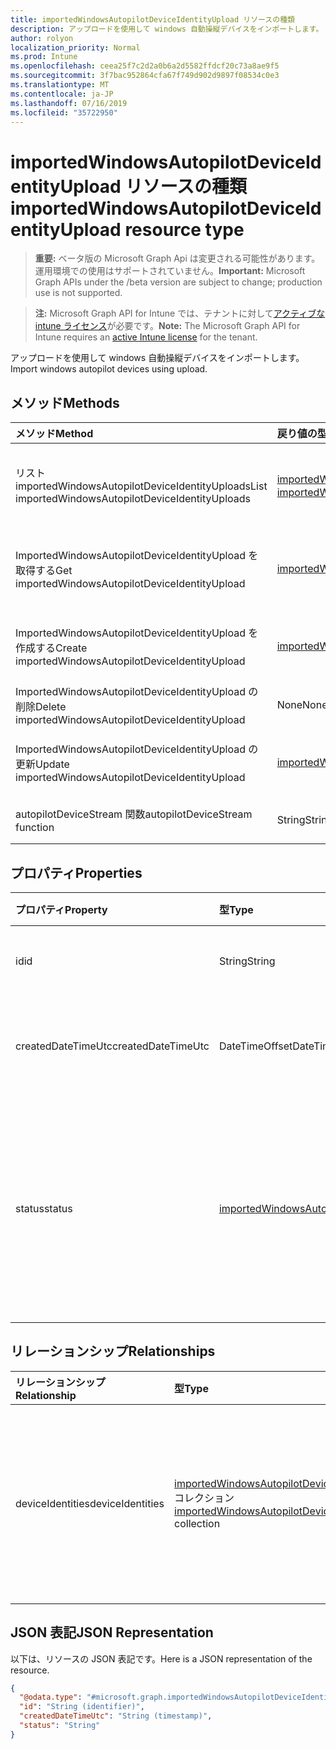 ```yaml
---
title: importedWindowsAutopilotDeviceIdentityUpload リソースの種類
description: アップロードを使用して windows 自動操縦デバイスをインポートします。
author: rolyon
localization_priority: Normal
ms.prod: Intune
ms.openlocfilehash: ceea25f7c2d2a0b6a2d5582ffdcf20c73a8ae9f5
ms.sourcegitcommit: 3f7bac952864cfa67f749d902d9897f08534c0e3
ms.translationtype: MT
ms.contentlocale: ja-JP
ms.lasthandoff: 07/16/2019
ms.locfileid: "35722950"
---
```

# <a name="importedwindowsautopilotdeviceidentityupload-resource-type"></a><span data-ttu-id="a24cc-103">importedWindowsAutopilotDeviceIdentityUpload リソースの種類</span><span class="sxs-lookup"><span data-stu-id="a24cc-103">importedWindowsAutopilotDeviceIdentityUpload resource type</span></span>

> <span data-ttu-id="a24cc-104">**重要:** ベータ版の Microsoft Graph Api は変更される可能性があります。運用環境での使用はサポートされていません。</span><span class="sxs-lookup"><span data-stu-id="a24cc-104">**Important:** Microsoft Graph APIs under the /beta version are subject to change; production use is not supported.</span></span>

> <span data-ttu-id="a24cc-105">**注:** Microsoft Graph API for Intune では、テナントに対して[アクティブな intune ライセンス](https://go.microsoft.com/fwlink/?linkid=839381)が必要です。</span><span class="sxs-lookup"><span data-stu-id="a24cc-105">**Note:** The Microsoft Graph API for Intune requires an [active Intune license](https://go.microsoft.com/fwlink/?linkid=839381) for the tenant.</span></span>

<span data-ttu-id="a24cc-106">アップロードを使用して windows 自動操縦デバイスをインポートします。</span><span class="sxs-lookup"><span data-stu-id="a24cc-106">Import windows autopilot devices using upload.</span></span>

## <a name="methods"></a><span data-ttu-id="a24cc-107">メソッド</span><span class="sxs-lookup"><span data-stu-id="a24cc-107">Methods</span></span>
|<span data-ttu-id="a24cc-108">メソッド</span><span class="sxs-lookup"><span data-stu-id="a24cc-108">Method</span></span>|<span data-ttu-id="a24cc-109">戻り値の型</span><span class="sxs-lookup"><span data-stu-id="a24cc-109">Return Type</span></span>|<span data-ttu-id="a24cc-110">説明</span><span class="sxs-lookup"><span data-stu-id="a24cc-110">Description</span></span>|
|:---|:---|:---|
|<span data-ttu-id="a24cc-111">リスト importedWindowsAutopilotDeviceIdentityUploads</span><span class="sxs-lookup"><span data-stu-id="a24cc-111">List importedWindowsAutopilotDeviceIdentityUploads</span></span>|<span data-ttu-id="a24cc-112">[importedWindowsAutopilotDeviceIdentityUpload](../resources/intune-enrollment-importedwindowsautopilotdeviceidentityupload.md)コレクション</span><span class="sxs-lookup"><span data-stu-id="a24cc-112">[importedWindowsAutopilotDeviceIdentityUpload](../resources/intune-enrollment-importedwindowsautopilotdeviceidentityupload.md) collection</span></span>|<span data-ttu-id="a24cc-113">[ImportedWindowsAutopilotDeviceIdentityUpload](../resources/intune-enrollment-importedwindowsautopilotdeviceidentityupload.md)オブジェクトのプロパティとリレーションシップをリストします。</span><span class="sxs-lookup"><span data-stu-id="a24cc-113">List properties and relationships of the [importedWindowsAutopilotDeviceIdentityUpload](../resources/intune-enrollment-importedwindowsautopilotdeviceidentityupload.md) objects.</span></span>|
|<span data-ttu-id="a24cc-114">ImportedWindowsAutopilotDeviceIdentityUpload を取得する</span><span class="sxs-lookup"><span data-stu-id="a24cc-114">Get importedWindowsAutopilotDeviceIdentityUpload</span></span>|[<span data-ttu-id="a24cc-115">importedWindowsAutopilotDeviceIdentityUpload</span><span class="sxs-lookup"><span data-stu-id="a24cc-115">importedWindowsAutopilotDeviceIdentityUpload</span></span>](../resources/intune-enrollment-importedwindowsautopilotdeviceidentityupload.md)|<span data-ttu-id="a24cc-116">[ImportedWindowsAutopilotDeviceIdentityUpload](../resources/intune-enrollment-importedwindowsautopilotdeviceidentityupload.md)オブジェクトのプロパティとリレーションシップを読み取ります。</span><span class="sxs-lookup"><span data-stu-id="a24cc-116">Read properties and relationships of the [importedWindowsAutopilotDeviceIdentityUpload](../resources/intune-enrollment-importedwindowsautopilotdeviceidentityupload.md) object.</span></span>|
|<span data-ttu-id="a24cc-117">ImportedWindowsAutopilotDeviceIdentityUpload を作成する</span><span class="sxs-lookup"><span data-stu-id="a24cc-117">Create importedWindowsAutopilotDeviceIdentityUpload</span></span>|[<span data-ttu-id="a24cc-118">importedWindowsAutopilotDeviceIdentityUpload</span><span class="sxs-lookup"><span data-stu-id="a24cc-118">importedWindowsAutopilotDeviceIdentityUpload</span></span>](../resources/intune-enrollment-importedwindowsautopilotdeviceidentityupload.md)|<span data-ttu-id="a24cc-119">新しい[importedWindowsAutopilotDeviceIdentityUpload](../resources/intune-enrollment-importedwindowsautopilotdeviceidentityupload.md)オブジェクトを作成します。</span><span class="sxs-lookup"><span data-stu-id="a24cc-119">Create a new [importedWindowsAutopilotDeviceIdentityUpload](../resources/intune-enrollment-importedwindowsautopilotdeviceidentityupload.md) object.</span></span>|
|<span data-ttu-id="a24cc-120">ImportedWindowsAutopilotDeviceIdentityUpload の削除</span><span class="sxs-lookup"><span data-stu-id="a24cc-120">Delete importedWindowsAutopilotDeviceIdentityUpload</span></span>|<span data-ttu-id="a24cc-121">None</span><span class="sxs-lookup"><span data-stu-id="a24cc-121">None</span></span>|<span data-ttu-id="a24cc-122">[ImportedWindowsAutopilotDeviceIdentityUpload](../resources/intune-enrollment-importedwindowsautopilotdeviceidentityupload.md)を削除します。</span><span class="sxs-lookup"><span data-stu-id="a24cc-122">Deletes a [importedWindowsAutopilotDeviceIdentityUpload](../resources/intune-enrollment-importedwindowsautopilotdeviceidentityupload.md).</span></span>|
|<span data-ttu-id="a24cc-123">ImportedWindowsAutopilotDeviceIdentityUpload の更新</span><span class="sxs-lookup"><span data-stu-id="a24cc-123">Update importedWindowsAutopilotDeviceIdentityUpload</span></span>|[<span data-ttu-id="a24cc-124">importedWindowsAutopilotDeviceIdentityUpload</span><span class="sxs-lookup"><span data-stu-id="a24cc-124">importedWindowsAutopilotDeviceIdentityUpload</span></span>](../resources/intune-enrollment-importedwindowsautopilotdeviceidentityupload.md)|<span data-ttu-id="a24cc-125">[ImportedWindowsAutopilotDeviceIdentityUpload](../resources/intune-enrollment-importedwindowsautopilotdeviceidentityupload.md)オブジェクトのプロパティを更新します。</span><span class="sxs-lookup"><span data-stu-id="a24cc-125">Update the properties of a [importedWindowsAutopilotDeviceIdentityUpload](../resources/intune-enrollment-importedwindowsautopilotdeviceidentityupload.md) object.</span></span>|
|<span data-ttu-id="a24cc-126">autopilotDeviceStream 関数</span><span class="sxs-lookup"><span data-stu-id="a24cc-126">autopilotDeviceStream function</span></span>|<span data-ttu-id="a24cc-127">String</span><span class="sxs-lookup"><span data-stu-id="a24cc-127">String</span></span>|<span data-ttu-id="a24cc-128">自動操縦装置ストリームを使用して、アップロード要求を作成します。</span><span class="sxs-lookup"><span data-stu-id="a24cc-128">Create a upload request with autopilot device stream in it.</span></span>|

## <a name="properties"></a><span data-ttu-id="a24cc-129">プロパティ</span><span class="sxs-lookup"><span data-stu-id="a24cc-129">Properties</span></span>
|<span data-ttu-id="a24cc-130">プロパティ</span><span class="sxs-lookup"><span data-stu-id="a24cc-130">Property</span></span>|<span data-ttu-id="a24cc-131">型</span><span class="sxs-lookup"><span data-stu-id="a24cc-131">Type</span></span>|<span data-ttu-id="a24cc-132">説明</span><span class="sxs-lookup"><span data-stu-id="a24cc-132">Description</span></span>|
|:---|:---|:---|
|<span data-ttu-id="a24cc-133">id</span><span class="sxs-lookup"><span data-stu-id="a24cc-133">id</span></span>|<span data-ttu-id="a24cc-134">String</span><span class="sxs-lookup"><span data-stu-id="a24cc-134">String</span></span>|<span data-ttu-id="a24cc-135">オブジェクトの GUID</span><span class="sxs-lookup"><span data-stu-id="a24cc-135">The GUID for the object</span></span>|
|<span data-ttu-id="a24cc-136">createdDateTimeUtc</span><span class="sxs-lookup"><span data-stu-id="a24cc-136">createdDateTimeUtc</span></span>|<span data-ttu-id="a24cc-137">DateTimeOffset</span><span class="sxs-lookup"><span data-stu-id="a24cc-137">DateTimeOffset</span></span>|<span data-ttu-id="a24cc-138">エンティティが作成された日時。</span><span class="sxs-lookup"><span data-stu-id="a24cc-138">DateTime when the entity is created.</span></span>|
|<span data-ttu-id="a24cc-139">status</span><span class="sxs-lookup"><span data-stu-id="a24cc-139">status</span></span>|[<span data-ttu-id="a24cc-140">importedWindowsAutopilotDeviceIdentityUploadStatus</span><span class="sxs-lookup"><span data-stu-id="a24cc-140">importedWindowsAutopilotDeviceIdentityUploadStatus</span></span>](../resources/intune-enrollment-importedwindowsautopilotdeviceidentityuploadstatus.md)|<span data-ttu-id="a24cc-141">アップロードの状態。</span><span class="sxs-lookup"><span data-stu-id="a24cc-141">Upload status.</span></span> <span data-ttu-id="a24cc-142">可能な値は、`noUpload`、`pending`、`complete`、`error` です。</span><span class="sxs-lookup"><span data-stu-id="a24cc-142">Possible values are: `noUpload`, `pending`, `complete`, `error`.</span></span>|

## <a name="relationships"></a><span data-ttu-id="a24cc-143">リレーションシップ</span><span class="sxs-lookup"><span data-stu-id="a24cc-143">Relationships</span></span>
|<span data-ttu-id="a24cc-144">リレーションシップ</span><span class="sxs-lookup"><span data-stu-id="a24cc-144">Relationship</span></span>|<span data-ttu-id="a24cc-145">型</span><span class="sxs-lookup"><span data-stu-id="a24cc-145">Type</span></span>|<span data-ttu-id="a24cc-146">説明</span><span class="sxs-lookup"><span data-stu-id="a24cc-146">Description</span></span>|
|:---|:---|:---|
|<span data-ttu-id="a24cc-147">deviceIdentities</span><span class="sxs-lookup"><span data-stu-id="a24cc-147">deviceIdentities</span></span>|<span data-ttu-id="a24cc-148">[importedWindowsAutopilotDeviceIdentity](../resources/intune-enrollment-importedwindowsautopilotdeviceidentity.md) コレクション</span><span class="sxs-lookup"><span data-stu-id="a24cc-148">[importedWindowsAutopilotDeviceIdentity](../resources/intune-enrollment-importedwindowsautopilotdeviceidentity.md) collection</span></span>|<span data-ttu-id="a24cc-149">このアップロードの一部としてのすべての自動操縦デバイスのコレクションです。</span><span class="sxs-lookup"><span data-stu-id="a24cc-149">Collection of all Autopilot devices as a part of this upload.</span></span>|

## <a name="json-representation"></a><span data-ttu-id="a24cc-150">JSON 表記</span><span class="sxs-lookup"><span data-stu-id="a24cc-150">JSON Representation</span></span>
<span data-ttu-id="a24cc-151">以下は、リソースの JSON 表記です。</span><span class="sxs-lookup"><span data-stu-id="a24cc-151">Here is a JSON representation of the resource.</span></span>
<!-- {
  "blockType": "resource",
  "keyProperty": "id",
  "@odata.type": "microsoft.graph.importedWindowsAutopilotDeviceIdentityUpload"
}
-->
``` json
{
  "@odata.type": "#microsoft.graph.importedWindowsAutopilotDeviceIdentityUpload",
  "id": "String (identifier)",
  "createdDateTimeUtc": "String (timestamp)",
  "status": "String"
}
```





